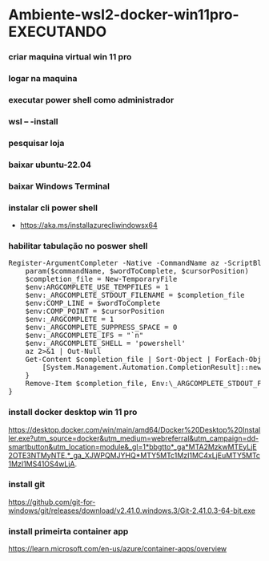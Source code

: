 # Ambiente-wsl2-docker-win11pro-EXECUTANDO

### criar maquina virtual win 11 pro

### logar na maquina

### executar power shell como administrador

### wsl – -install

### pesquisar loja

### baixar ubuntu-22.04

### baixar Windows Terminal

### instalar cli power shell
- https://aka.ms/installazurecliwindowsx64

### habilitar tabulação no poswer shell

<pre>
Register-ArgumentCompleter -Native -CommandName az -ScriptBlock {
    param($commandName, $wordToComplete, $cursorPosition)
    $completion_file = New-TemporaryFile
    $env:ARGCOMPLETE_USE_TEMPFILES = 1
    $env:_ARGCOMPLETE_STDOUT_FILENAME = $completion_file
    $env:COMP_LINE = $wordToComplete
    $env:COMP_POINT = $cursorPosition
    $env:_ARGCOMPLETE = 1
    $env:_ARGCOMPLETE_SUPPRESS_SPACE = 0
    $env:_ARGCOMPLETE_IFS = "`n"
    $env:_ARGCOMPLETE_SHELL = 'powershell'
    az 2>&1 | Out-Null
    Get-Content $completion_file | Sort-Object | ForEach-Object {
        [System.Management.Automation.CompletionResult]::new($_, $_, "ParameterValue", $_)
    }
    Remove-Item $completion_file, Env:\_ARGCOMPLETE_STDOUT_FILENAME, Env:\ARGCOMPLETE_USE_TEMPFILES, Env:\COMP_LINE, Env:\COMP_POINT, Env:\_ARGCOMPLETE, Env:\_ARGCOMPLETE_SUPPRESS_SPACE, Env:\_ARGCOMPLETE_IFS, Env:\_ARGCOMPLETE_SHELL
}
</pre>


### install docker desktop win 11 pro
https://desktop.docker.com/win/main/amd64/Docker%20Desktop%20Installer.exe?utm_source=docker&utm_medium=webreferral&utm_campaign=dd-smartbutton&utm_location=module&_gl=1*bbgtto*_ga*MTA2MzkwMTEyLjE2OTE3NTMyNTE.*_ga_XJWPQMJYHQ*MTY5MTc1MzI1MC4xLjEuMTY5MTc1MzI1MS41OS4wLjA.

### install git
https://github.com/git-for-windows/git/releases/download/v2.41.0.windows.3/Git-2.41.0.3-64-bit.exe

### install primeirta container app
https://learn.microsoft.com/en-us/azure/container-apps/overview
###
